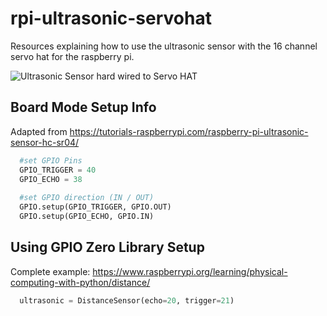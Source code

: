 # rpi-ultrasonic-servohat
Resources explaining how to use the ultrasonic sensor with the 16 channel servo hat for the raspberry pi.

![Ultrasonic Sensor hard wired to Servo HAT](rpi-ultrasonic-servohat/pi-hat-with-ultrasonic-sensor.png)


## Board Mode Setup Info

Adapted from https://tutorials-raspberrypi.com/raspberry-pi-ultrasonic-sensor-hc-sr04/

```Python
  #set GPIO Pins
  GPIO_TRIGGER = 40
  GPIO_ECHO = 38
 
  #set GPIO direction (IN / OUT)
  GPIO.setup(GPIO_TRIGGER, GPIO.OUT)
  GPIO.setup(GPIO_ECHO, GPIO.IN)
```  
 
## Using GPIO Zero Library Setup

Complete example: https://www.raspberrypi.org/learning/physical-computing-with-python/distance/

```Python
  ultrasonic = DistanceSensor(echo=20, trigger=21)
``` 
